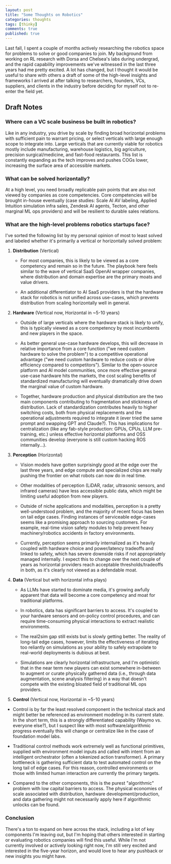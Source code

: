 ```yaml
---
layout: post
title: "Some Thoughts on Robotics"
categories: thoughts
tags: [thinky]
comments: true
published: true
---
```


Last fall, I spent a couple of months actively researching the robotics space for problems to solve or good companies to join. My background from working on RL research with Dorsa and Chelsea's labs during undergrad, and the rapid capability improvements we've witnessed in the last three years had me pretty excited. A lot has changed, but I thought it would be useful to share with others a draft of some of the high-level insights and frameworks I arrived at after talking to researchers, founders, VCs, suppliers, and clients in the industry before deciding for myself not to re-enter the field yet.

## Draft Notes

### Where can a VC scale business be built in robotics?

Like in any industry, you drive by scale by finding broad horizontal problems with sufficient pain to warrant pricing, or select verticals with large enough scope to integrate into. Large verticals that are currently viable for robotics mostly include manufacturing, warehouse logistics, big agriculture, precision surgical/medicine, and fast-food restaurants. This list is constantly expanding as the tech improves and pushes COGs lower, increasing the surface area of accessible markets.

### What can be solved horizontally?

At a high level, you need broadly replicable pain points that are also not viewed by companies as core competencies. Core competencies will be brought in-house eventually (case studies: Scale AI AV labeling, Applied Intuition simulation infra sales, Zendesk AI agents, Tecton, and other marginal ML ops providers) and will be resilient to durable sales relations.

### What are the high-level problems robotics startups face?

I've sorted the following list by my personal opinion of most to least solved and labeled whether it's primarily a vertical or horizontally solved problem:

1. **Distribution** (Vertical)

    - For most companies, this is likely to be viewed as a core competency and remain so in the future. The playbook here feels similar to the wave of vertical SaaS OpenAI wrapper companies, where distribution and domain expertise are the primary moats and value drivers.

    - An additional differentiator to AI SaaS providers is that the hardware stack for robotics is not unified across use-cases, which prevents distribution from scaling horizontally well in general.

2. **Hardware** (Vertical now, Horizontal in ~5-10 years)

    - Outside of large verticals where the hardware stack is likely to unify, this is typically viewed as a core competency by most incumbents and new players in the space.
    - As better general use-case hardware develops, this will decrease in relative importance from a core function ("we need custom hardware to solve the problem") to a competitive operational advantage ("we need custom hardware to reduce costs or drive efficiency compared to competitors"). Similar to the open-source platform and AI model communities, once more effective general use-case hardware hits the markets, the cost scaling benefits of standardized manufacturing will eventually dramatically drive down the marginal value of custom hardware.

    - Together, hardware production and physical distribution are the two main components contributing to fragmentation and stickiness of distribution. Lack of standardization contributes heavily to higher switching costs, both from physical replacements and the operational adjustments required to integrate it (ever tried the same prompt and swapping GPT and Claude?). This has implications for centralization (like any fab-style production: GPUs, CPUs, LLM pre-training, etc.) unless effective horizontal platforms and OSS communities develop (everyone is still custom hacking ROS internally...).

3. **Perception** (Horizontal)

    - Vision models have gotten surprisingly good at the edge over the last three years, and edge compute and specialized chips are really pushing the frontier on what robots can now do in real time.

    - Other modalities of perception (LiDAR, radar, ultrasonic sensors, and infrared cameras) have less accessible public data, which might be limiting useful adoption from new players.

    - Outside of niche applications and modalities, perception is a pretty well-understood problem, and the majority of recent focus has been on tail edge cases. Finding instances of serviceable edge-cases seems like a promising approach to sourcing customers. For example, real-time vision safety modules to help prevent heavy machinery/robotics accidents in factory environments.

    - Currently, perception seems primarily internalized as it's heavily coupled with hardware choice and power/latency tradeoffs and linked to safety, which has severe downside risks if not appropriately managed internally. I expect this to change over the next couple of years as horizontal providers reach acceptable thresholds/tradeoffs in both, as it's clearly not viewed as a defendable moat.

4. **Data** (Vertical but with horizontal infra plays)

    - As LLMs have started to dominate media, it's growing awfully apparent that data will become a core competency and moat for traditional platforms.

    - In robotics, data has significant barriers to access. It's coupled to your hardware sensors and on-policy control procedures, and can require time-consuming physical interactions to extract realistic environments.

    - The real2sim gap still exists but is slowly getting better. The reality of long-tail edge cases, however, limits the effectiveness of iterating too reliantly on simulations as your ability to safely extrapolate to real-world deployments is dubious at best.

    - Simulations are clearly horizontal infrastructure, and I'm optimistic that in the near term new players can exist somewhere in-between to augment or curate physically gathered data (i.e., through data augmentation, scene analysis filtering) in a way that doesn't compete with the existing bloated field of traditional ML ops providers.

5. **Control** (Vertical now, Horizontal in ~5-10 years)

- Control is by far the least resolved component in the technical stack and might better be referenced as environment modeling in its current state. In the short term, this is a strongly differentiated capability (Waymo vs. everyone else?), but I suspect like with most software/algorithmic progress eventually this will change or centralize like in the case of foundation model labs.

- Traditional control methods work extremely well as functional primitives, supplied with environment model inputs and called with intent from an intelligent orchestrator (often a tokenized action transformer). A primary bottleneck is gathering sufficient data to test automated control on the long tail of edge cases. For this reason, controlled environments or those with limited human interaction are currently the primary targets.

- Compared to the other components, this is the purest "algorithmic" problem with low capital barriers to access. The physical economies of scale associated with distribution, hardware development/production, and data gathering might not necessarily apply here if algorithmic unlocks can be found.

### Conclusion

There's a ton to expand on here across the stack, including a lot of key components I'm leaving out, but I'm hoping that others interested in starting or evaluating robotics companies will find this useful. While I'm not currently involved or actively looking right now, I'm still very excited and interested in the five-year horizon, and would love to hear any pushback or new insights you might have.
